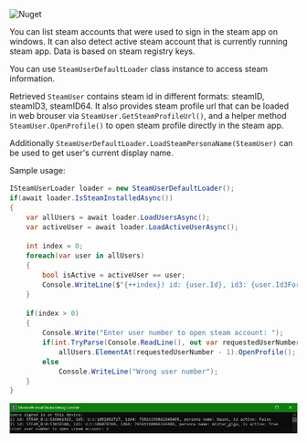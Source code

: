 ![Nuget](https://img.shields.io/nuget/v/SteamUserInfo)

You can list steam accounts that were used to sign in the steam app on windows.
It can also detect active steam account that is currently running steam app.
Data is based on steam registry keys.

You can use ```SteamUserDefaultLoader``` class instance to access steam information.

Retrieved ```SteamUser``` contains steam id in different formats: steamID, steamID3, steamID64.
It also provides steam profile url that can be loaded in web brouser via ```SteamUser.GetSteamProfileUrl()```,
and a helper method ```SteamUser.OpenProfile()``` to open steam profile directly in the steam app.

Additionally ```SteamUserDefaultLoader.LoadSteamPersonaName(SteamUser)``` can be used to get user's current display name.


Sample usage:
```cs
ISteamUserLoader loader = new SteamUserDefaultLoader();
if(await loader.IsSteamInstalledAsync())
{
    var allUsers = await loader.LoadUsersAsync();
    var activeUser = await loader.LoadActiveUserAsync();

    int index = 0;
    foreach(var user in allUsers)
    {
        bool isActive = activeUser == user;
        Console.WriteLine($"{++index}) id: {user.Id}, id3: {user.Id3Formatted}, id64: {user.Id64}, persona name: {await loader.LoadSteamPersonaName(user)}, is active: {isActive}");
    }

    if(index > 0)
    {
        Console.Write("Enter user number to open steam account: ");
        if(int.TryParse(Console.ReadLine(), out var requestedUserNumber) && requestedUserNumber <= index && requestedUserNumber > 0)
            allUsers.ElementAt(requestedUserNumber - 1).OpenProfile();
        else
            Console.WriteLine("Wrong user number");
    }
}
```


    
![Console window screenshot](https://github.com/mister-giga/SteamUserInfo/blob/master/Media/Screenshot_1.png?raw=true)
